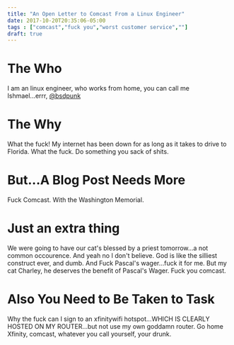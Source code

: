 ```yaml
---
title: "An Open Letter to Comcast From a Linux Engineer"
date: 2017-10-20T20:35:06-05:00
tags : ["comcast","fuck you","worst customer service",""]
draft: true
---
```

# The Who
I am an linux engineer, who works from home, you can call me Ishmael...errr, [@bsdpunk](https://twitter.com/bsdpunk)

# The Why

What the fuck! My internet has been down for as long as it takes to drive to Florida. What the fuck. Do something you sack of shits.

# But...A Blog Post Needs More

Fuck Comcast. With the Washington Memorial.

# Just an extra thing

We were going to have our cat's blessed by a priest tomorrow...a not common occourence. And yeah no I don't believe. God is like the silliest construct ever, and dumb. And Fuck Pascal's wager...fuck it for me. But my cat Charley, he deserves the benefit of Pascal's Wager. Fuck you comcast.

# Also You Need to Be Taken to Task

Why the fuck can I sign to an xfinitywifi hotspot...WHICH IS CLEARLY HOSTED ON MY ROUTER...but not use my own goddamn router. Go home Xfinity, comcast, whatever you call yourself,  your drunk.

